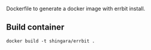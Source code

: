 Dockerfile to generate a docker image with errbit install.

## Build container

```
docker build -t shingara/errbit .
```
